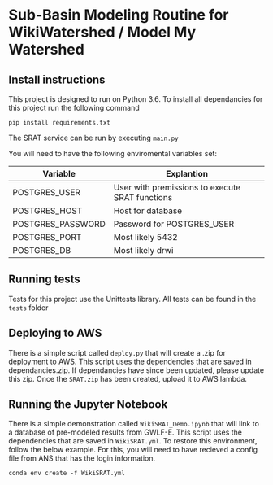 # Sub-Basin Modeling Routine for WikiWatershed / Model My Watershed

## Install instructions

This project is designed to run on Python 3.6.
To install all dependancies for this project run the following command
```
pip install requirements.txt
```

The SRAT service can be run by executing `main.py`

You will need to have the following enviromental variables set:

Variable|Explantion
--------|----------
POSTGRES_USER|User with premissions to execute SRAT functions
POSTGRES_HOST|Host for database
POSTGRES_PASSWORD|Password for POSTGRES_USER
POSTGRES_PORT|Most likely 5432
POSTGRES_DB|Most likely drwi

## Running tests

Tests for this project use the Unittests library. All tests can be found in the `tests` folder

## Deploying to AWS

There is a simple script called `deploy.py` that will create a .zip for deployment to AWS. This script uses the dependencies that are saved in dependancies.zip. If dependancies have since been updated, please update this zip. Once the `SRAT.zip` has been created, upload it to AWS lambda.

## Running the Jupyter Notebook

There is a simple demonstration called `WikiSRAT_Demo.ipynb` that will link to a database of pre-modeled results from GWLF-E. This script uses the dependencies that are saved in `WikiSRAT.yml`. To restore this environment, follow the below example. For this, you will need to have recieved a config file from ANS that has the login information.
```
conda env create -f WikiSRAT.yml
```
